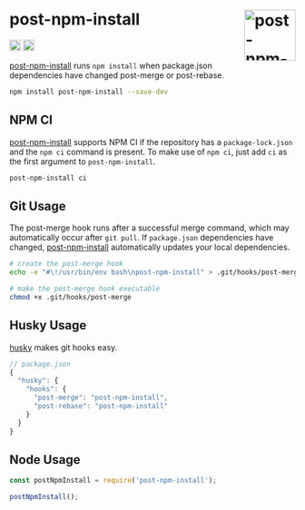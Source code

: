 # post-npm-install [<img src="https://jonathantneal.github.io/js-logo.svg" alt="post-npm-install" width="90" height="90" align="right">][post-npm-install]

[<img alt="npm version" src="https://img.shields.io/npm/v/post-npm-install.svg" height="20">](https://www.npmjs.com/package/post-npm-install)
[<img alt="build status" src="https://img.shields.io/travis/jonathantneal/post-npm-install.svg" height="20">](https://travis-ci.org/jonathantneal/post-npm-install)

[post-npm-install] runs `npm install` when package.json dependencies have
changed post-merge or post-rebase.

```sh
npm install post-npm-install --save-dev
```

## NPM CI

[post-npm-install] supports NPM CI if the repository has a `package-lock.json` and the `npm ci` command is present.
To make use of `npm ci`, just add `ci` as the first argument to `post-npm-install`.

```sh
post-npm-install ci
```

## Git Usage

The post-merge hook runs after a successful merge command, which may
automatically occur after `git pull`. If `package.json` dependencies have
changed, [post-npm-install] automatically updates your local dependencies.

```sh
# create the post-merge hook
echo -e "#\!/usr/bin/env bash\npost-npm-install" > .git/hooks/post-merge

# make the post-merge hook executable
chmod +x .git/hooks/post-merge
```

## Husky Usage

[husky] makes git hooks easy.

```js
// package.json
{
  "husky": {
    "hooks": {
      "post-merge": "post-npm-install",
      "post-rebase": "post-npm-install"
    }
  }
}
```

## Node Usage

```js
const postNpmInstall = require('post-npm-install');

postNpmInstall();
```

[husky]: https://github.com/typicode/husky
[post-npm-install]: https://github.com/jonathantneal/post-npm-install
